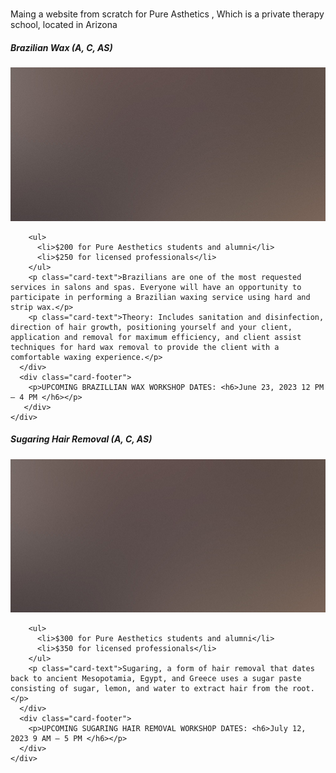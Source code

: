 # 
Maing a website from scratch for Pure Asthetics , Which is a private therapy school, located in Arizona
  <div class="col-12 col-md-4">
    <div class="card">
      <div class="card-head">
        <h5 class="card-title brown">Brazilian Wax (A, C, AS)</h5>
      </div>
      <img src="images/pic01.jpg" class="card-img-top" alt="...">
      <div class="card-body">
        
        <ul>
          <li>$200 for Pure Aesthetics students and alumni</li>
          <li>$250 for licensed professionals</li>
        </ul>
        <p class="card-text">Brazilians are one of the most requested services in salons and spas. Everyone will have an opportunity to participate in performing a Brazilian waxing service using hard and strip wax.</p>
        <p class="card-text">Theory: Includes sanitation and disinfection, direction of hair growth, positioning yourself and your client, application and removal for maximum efficiency, and client assist techniques for hard wax removal to provide the client with a comfortable waxing experience.</p>
      </div>
      <div class="card-footer">
        <p>UPCOMING BRAZILLIAN WAX WORKSHOP DATES: <h6>June 23, 2023 12 PM – 4 PM </h6></p>
       </div>
    </div>
  </div>

  <div class="col-12 col-md-6">
    <div class="card">
      <div class="card-head">
        <h5 class="card-title brown">Sugaring Hair Removal (A, C, AS)</h5>
      </div>
      <img src="images/pic01.jpg" class="card-img-top" alt="...">
      <div class="card-body">
        
        <ul>
          <li>$300 for Pure Aesthetics students and alumni</li>
          <li>$350 for licensed professionals</li>
        </ul>
        <p class="card-text">Sugaring, a form of hair removal that dates back to ancient Mesopotamia, Egypt, and Greece uses a sugar paste consisting of sugar, lemon, and water to extract hair from the root.</p>
      </div>
      <div class="card-footer">
        <p>UPCOMING SUGARING HAIR REMOVAL WORKSHOP DATES: <h6>July 12, 2023 9 AM – 5 PM </h6></p>
      </div>
    </div>
  </div>